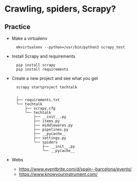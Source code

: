 # Crawling, spiders, Scrapy?

## Practice

- Make a virtualenv

		mkvirtualenv --python=/usr/bin/python3 scrapy_test

- Install Scrapy and requirements

		pip install scrapy
		pip install requirements

- Create a new project and see what you get

		scrapy startproject techtalk

		.
		├── requirements.txt
		└── techtalk
		    ├── scrapy.cfg
		    └── techtalk
		        ├── __init__.py
		        ├── items.py
		        ├── middlewares.py
		        ├── pipelines.py
		        ├── __pycache__
		        ├── settings.py
		        └── spiders
		            ├── __init__.py
		            └── __pycache__



- Webs

	- https://www.eventbrite.com/d/spain--barcelona/events/
	- https://www.knowyourinstrument.com/